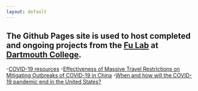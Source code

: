 ```yaml
---
layout: default
---
```


## The Github Pages site is used to host completed and ongoing projects from the [Fu Lab](https://www.dartmouth.edu/~fengfu/) at [Dartmouth College](https://home.dartmouth.edu/).

-[COVID-19 resources](https://fudab.github.io/covid-19)
  -[Effectiveness of Massive Travel Restrictions on Mitigating Outbreaks of COVID-19 in China](https://fudab.github.io/covid-19/china)
  -[When and how will the COVID-19 pandemic end in the United States?](https://fudab.github.io/covid-19/us)
